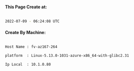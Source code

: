 
   
#### This Page Create at:

```bash

2022-07-09 - 06:24:08 UTC

```

#### Create By Machine:

```bash

Host Name : fv-az167-264

platform  : Linux-5.13.0-1031-azure-x86_64-with-glibc2.31

Ip Local  : 10.1.0.80

```

